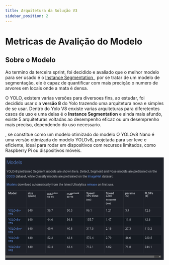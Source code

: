 ```yaml
---
title: Arquitetura da Solução V3
sidebar_position: 2
---
```


# Metricas de Avalição do Modelo

## Sobre o Modelo

Ao termino da terceira sprint, foi decidido e avaliado que o melhor modelo para ser usado é o [Instance Segmentation
](https://docs.ultralytics.com/tasks/segment/), por se tratar de um modelo de segmentação, ele é capaz de quantificar com mais precição o numero de arvores em locais onde a mata é densa. 

O YOLO, existem varias versões para diversoes fins, ao estudar, foi decidido usar o a **versão 8**  do Yolo trazendo uma arquitetura nova e simples de se usar. Dentro do Yolo V8 enxiste varias arquiteturas para diferetentes casos de uso e uma delas é o **Instance Segmentation** e ainda mais afundo, existe 5 arquiteturas voltadas ao desempenho eficaz ou um desemprenho mais preciso, dependendo do uso necessario. 



, se constitue como um modelo otimizado do modelo 
O YOLOv8 Nano é uma versão otimizada do modelo YOLOv8, projetada para ser leve e eficiente, ideal para rodar em dispositivos com recursos limitados, como Raspberry Pi ou dispositivos móveis. 

![Canvas ](../../assets/sprint-3/yolo.png)
